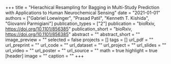 +++
title = "Hierachical Resampling for Bagging in Multi-Study Prediction with Applications to Human Neurochemical Sensing"
date = "2021-01-01"
authors = ["Gabriel Loewinger", "Prasad Patil", "Kenneth T. Kishida", "Giovanni Parmigiani"]
publication_types = ["2"]
publication = "bioRxiv, https://doi.org/10.1101/856385"
publication_short = "bioRxiv, https://doi.org/10.1101/856385"
abstract = ""
abstract_short = ""
image_preview = ""
selected = false
projects = []
tags = []
url_pdf = ""
url_preprint = ""
url_code = ""
url_dataset = ""
url_project = ""
url_slides = ""
url_video = ""
url_poster = ""
url_source = ""
math = true
highlight = true
[header]
image = ""
caption = ""
+++
